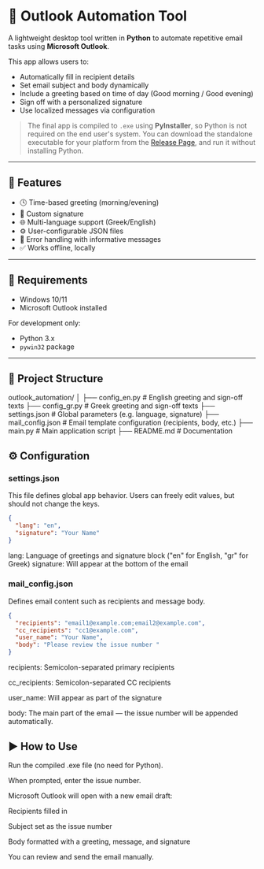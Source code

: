 # 📧 Outlook Automation Tool

A lightweight desktop tool written in **Python** to automate repetitive email tasks using **Microsoft Outlook**.

This app allows users to:
- Automatically fill in recipient details
- Set email subject and body dynamically
- Include a greeting based on time of day (Good morning / Good evening)
- Sign off with a personalized signature
- Use localized messages via configuration

> The final app is compiled to `.exe` using **PyInstaller**, so Python is not required on the end user's system.
> You can download the standalone executable for your platform from the [Release Page](https://github.com/MariosMoraitis/Outlook_Automation/releases), and run it without installing Python.

---

## 🚀 Features

- 🕓 Time-based greeting (morning/evening)
- 📎 Custom signature
- 🌐 Multi-language support (Greek/English)
- ⚙️ User-configurable JSON files
- 🧠 Error handling with informative messages
- ✅ Works offline, locally

---

## 🧰 Requirements

- Windows 10/11
- Microsoft Outlook installed

For development only:
- Python 3.x
- `pywin32` package

---

## 📁 Project Structure

outlook_automation/
│
├── config_en.py           # English greeting and sign-off texts
├── config_gr.py           # Greek greeting and sign-off texts
├── settings.json          # Global parameters (e.g. language, signature)
├── mail_config.json       # Email template configuration (recipients, body, etc.)
├── main.py                # Main application script
├── README.md              # Documentation

## ⚙️ Configuration

### settings.json
This file defines global app behavior. Users can freely edit values, but should not change the keys.

```json
{
  "lang": "en",
  "signature": "Your Name"
}
```
lang: Language of greetings and signature block ("en" for English, "gr" for Greek)
signature: Will appear at the bottom of the email

### mail_config.json
Defines email content such as recipients and message body.
```json
{
  "recipients": "email1@example.com;email2@example.com",
  "cc_recipients": "cc1@example.com",
  "user_name": "Your Name",
  "body": "Please review the issue number "
}
```
recipients: Semicolon-separated primary recipients

cc_recipients: Semicolon-separated CC recipients

user_name: Will appear as part of the signature

body: The main part of the email — the issue number will be appended automatically.

## ▶️ How to Use
Run the compiled .exe file (no need for Python).

When prompted, enter the issue number.

Microsoft Outlook will open with a new email draft:

Recipients filled in

Subject set as the issue number

Body formatted with a greeting, message, and signature

You can review and send the email manually.

